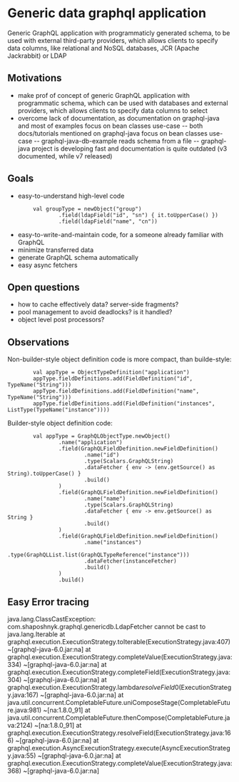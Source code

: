 # Generic data graphql application
Generic GraphQL application with programmaticly generated schema, to be used with external third-party providers, which allows clients to specify data columns, like relational and NoSQL databases, JCR (Apache Jackrabbit) or LDAP

## Motivations
- make prof of concept of generic GraphQL application with programmatic schema, which can be used with databases and external providers, which allows clients to specify data columns to select
- overcome lack of documentation, as documentation on graphql-java and most of examples focus on bean classes use-case
-- both docs/tutorials mentioned on graphql-java focus on bean classes use-case
-- graphql-java-db-example reads schema from a file
-- graphql-java project is developing fast and documentation is quite outdated (v3 documented, while v7 released)

## Goals
- easy-to-understand high-level code
```
        val groupType = newObject("group")
                .field(ldapField("id", "sn") { it.toUpperCase() })
                .field(ldapField("name", "cn"))
```
- easy-to-write-and-maintain code, for a someone already familiar with GraphQL
- minimize transferred data
- generate GraphQL schema automatically
- easy async fetchers

## Open questions
- how to cache effectively data? server-side fragments?
- pool management to avoid deadlocks? is it handled?
- object level post processors?

## Observations

Non-builder-style object definition code is more compact, than builde-style:
```
        val appType = ObjectTypeDefinition("application")
        appType.fieldDefinitions.add(FieldDefinition("id", TypeName("String")))
        appType.fieldDefinitions.add(FieldDefinition("name", TypeName("String")))
        appType.fieldDefinitions.add(FieldDefinition("instances", ListType(TypeName("instance"))))
```

Builder-style object definition code:
```
        val appType = GraphQLObjectType.newObject()
                .name("application")
                .field(GraphQLFieldDefinition.newFieldDefinition()
                        .name("id")
                        .type(Scalars.GraphQLString)
                        .dataFetcher { env -> (env.getSource() as String).toUpperCase() }
                        .build()
                )
                .field(GraphQLFieldDefinition.newFieldDefinition()
                        .name("name")
                        .type(Scalars.GraphQLString)
                        .dataFetcher { env -> env.getSource() as String }
                        .build()
                )
                .field(GraphQLFieldDefinition.newFieldDefinition()
                        .name("instances")
                        .type(GraphQLList.list(GraphQLTypeReference("instance")))
                        .dataFetcher(instanceFetcher)
                        .build()
                )
                .build()
```

## Easy Error tracing
java.lang.ClassCastException: com.shaposhnyk.graphql.genericdb.LdapFetcher cannot be cast to java.lang.Iterable
	at graphql.execution.ExecutionStrategy.toIterable(ExecutionStrategy.java:407) ~[graphql-java-6.0.jar:na]
	at graphql.execution.ExecutionStrategy.completeValue(ExecutionStrategy.java:334) ~[graphql-java-6.0.jar:na]
	at graphql.execution.ExecutionStrategy.completeField(ExecutionStrategy.java:304) ~[graphql-java-6.0.jar:na]
	at graphql.execution.ExecutionStrategy.lambda$resolveField$0(ExecutionStrategy.java:167) ~[graphql-java-6.0.jar:na]
	at java.util.concurrent.CompletableFuture.uniComposeStage(CompletableFuture.java:981) ~[na:1.8.0_91]
	at java.util.concurrent.CompletableFuture.thenCompose(CompletableFuture.java:2124) ~[na:1.8.0_91]
	at graphql.execution.ExecutionStrategy.resolveField(ExecutionStrategy.java:166) ~[graphql-java-6.0.jar:na]
	at graphql.execution.AsyncExecutionStrategy.execute(AsyncExecutionStrategy.java:55) ~[graphql-java-6.0.jar:na]
	at graphql.execution.ExecutionStrategy.completeValue(ExecutionStrategy.java:368) ~[graphql-java-6.0.jar:na]

